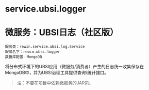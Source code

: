 # service.ubsi.logger
微服务：UBSI日志（社区版）
===
```
服务类：rewin.service.ubsi.log.Service
服务名字：rewin.ubsi.logger
数据库配置：MongoDB
```
将分布式环境下的UBSI应用（微服务/消费者）产生的日志统一收集保存在MongoDB中，并为UBSI治理工具提供查询/统计接口。
> 注：不要在项目中依赖微服务的JAR包。